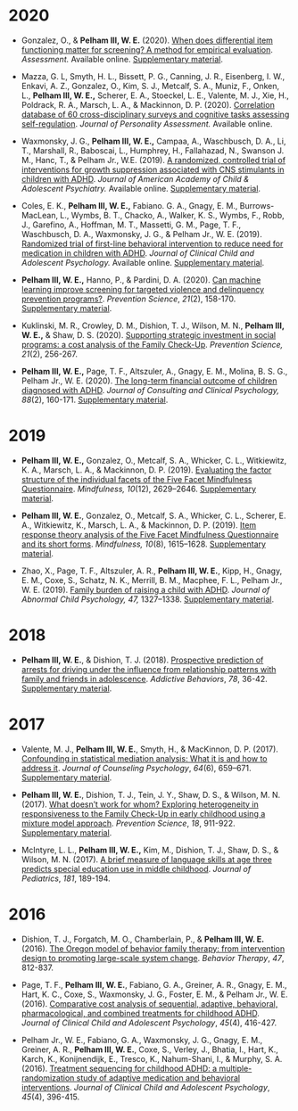 # 2020

- Gonzalez, O., & **Pelham III, W. E.** (2020). [When does differential item functioning matter for screening? A method for empirical evaluation](pdfs/gonzalez_pelham-2020-assessment.pdf). *Assessment.* Available online. [Supplementary material](si/gonzalez_pelham-2020-assessment-si.zip).

- Mazza, G. L, Smyth, H. L., Bissett, P. G., Canning, J. R., Eisenberg, I. W., Enkavi, A. Z., Gonzalez, O., Kim, S. J., Metcalf, S. A., Muniz, F., Onken, L., **Pelham III, W. E.,** Scherer, E. A., Stoeckel, L. E., Valente, M. J., Xie, H., Poldrack, R. A., Marsch, L. A., & Mackinnon, D. P. (2020). [Correlation database of 60 cross-disciplinary surveys and cognitive tasks assessing self-regulation](pdfs/mazza_et_al-2020-jpa.pdf). *Journal of Personality Assessment.* Available online.

- Waxmonsky, J. G., **Pelham III, W. E.,** Campaa, A., Waschbusch, D. A., Li, T., Marshall, R., Baboscai, L., Humphrey, H., Fallahazad, N., Swanson J. M., Hanc, T., & Pelham Jr., W.E. (2019). [A randomized, controlled trial of interventions for growth suppression associated with CNS stimulants in children with ADHD](pdfs/waxmonsky_et_al-2019-jaacap.pdf). *Journal of American Academy of Child & Adolescent Psychiatry.* Available online. [Supplementary material](si/waxmonsky_et_al-2019-jaacap-si.zip).

- Coles, E. K., **Pelham III, W. E.,** Fabiano. G. A., Gnagy, E. M., Burrows-MacLean, L., Wymbs, B. T., Chacko, A., Walker, K. S., Wymbs, F., Robb, J., Garefino, A., Hoffman, M. T., Massetti, G. M., Page, T. F., Waschbusch, D. A., Waxmonsky, J. G., & Pelham Jr., W. E. (2019). [Randomized trial of first-line behavioral intervention to reduce need for medication in children with ADHD](pdfs/coles_et_al-2019-jccap.pdf). *Journal of Clinical Child and Adolescent Psychology.* Available online. [Supplementary material](si/coles_et_al-2019-jccap-si.zip).

-  **Pelham III, W. E.,** Hanno, P., & Pardini, D. A. (2020). [Can machine learning improve screening for targeted violence and delinquency prevention programs?](pdfs/pelham_et_al-2020-prevsci.pdf). *Prevention Science*, *21*(2), 158-170. [Supplementary material](si/pelham_et_al-2020-prevsci-si.zip).

- Kuklinski, M. R., Crowley, D. M., Dishion, T. J., Wilson, M. N., **Pelham III, W. E.,** & Shaw, D. S. (2020). [Supporting strategic investment in social programs: a cost analysis of the Family Check-Up](pdfs/kuklinski_et_al-2020-prevsci.pdf). *Prevention Science, 21*(2), 256-267.

- **Pelham III, W. E.,** Page, T. F., Altszuler, A., Gnagy, E. M., Molina, B. S. G., Pelham Jr., W. E. (2020). [The long-term financial outcome of children diagnosed with ADHD](pdfs/pelham_et_al-2020-jccp.pdf). *Journal of Consulting and Clinical Psychology, 88*(2), 160-171. [Supplementary material](si/pelham_et_al-2020-jccp-si.zip).

# 2019

- **Pelham III, W. E.,** Gonzalez, O., Metcalf, S. A., Whicker, C. L., Witkiewitz, K. A., Marsch, L. A., & Mackinnon, D. P. (2019). [Evaluating the factor structure of the individual facets of the Five Facet Mindfulness Questionnaire](pdfs/pelham_et_al-2019-mindfulness_fa.pdf). *Mindfulness, 10*(12), 2629–2646. [Supplementary material](si/pelham_et_al-2019-mindfulness_fa-si.zip).

- **Pelham III, W. E.**, Gonzalez, O., Metcalf, S. A., Whicker, C. L., Scherer, E. A., Witkiewitz, K., Marsch, L. A., & Mackinnon, D. P. (2019). [Item response theory analysis of the Five Facet Mindfulness Questionnaire and its short forms](pdfs/pelham_et_al-2019-mindfulness_irt.pdf). *Mindfulness, 10*(8), 1615–1628. [Supplementary material](si/pelham_et_al-2019-mindfulness_irt-si.zip).

- Zhao, X., Page, T. F., Altszuler, A. R., **Pelham III, W. E.**, Kipp, H., Gnagy, E. M., Coxe, S., Schatz, N. K., Merrill, B. M., Macphee, F. L., Pelham Jr., W. E. (2019). [Family burden of raising a child with ADHD](pdfs/zhao_et_al-2019-jacp.pdf). *Journal of Abnormal Child Psychology, 47,* 1327–1338. [Supplementary material](si/zhao_et_al-2019-jacp-si.zip).

# 2018

- **Pelham III, W. E.**, & Dishion, T. J. (2018). [Prospective prediction of arrests for driving under the influence from relationship patterns with family and friends in adolescence](pdfs/pelham_and_dishion-2018-addbeh.pdf). *Addictive Behaviors*, *78*, 36-42. [Supplementary material](si/pelham_and_dishion-2018-addbeh-si.zip).

# 2017

- Valente, M. J., **Pelham III, W. E.**, Smyth, H., & MacKinnon, D. P. (2017). [Confounding in statistical mediation analysis: What it is and how to address it](pdfs/valente_et_al-2017-jcp.pdf). *Journal of Counseling Psychology*, *64*(6), 659–671. [Supplementary material](si/valente_et_al-2017-jcp-si.zip).

- **Pelham III, W. E.**, Dishion, T. J., Tein, J. Y., Shaw, D. S., & Wilson, M. N. (2017). [What doesn’t work for whom? Exploring heterogeneity in responsiveness to the Family Check-Up in early childhood using a mixture model approach](pdfs/pelham_et_al-2017-prevsci.pdf). *Prevention Science*, *18*, 911-922. [Supplementary material](si/pelham_et_al-2017-prevsci-si.zip).

- McIntyre, L. L., **Pelham III, W. E.,** Kim, M., Dishion, T. J., Shaw, D. S., & Wilson, M. N. (2017). [A brief measure of language skills at age three predicts special education use in middle childhood](pdfs/mcintyre_et_al-2017-jped.pdf). *Journal of Pediatrics*, *181*, 189-194.

# 2016

- Dishion, T. J., Forgatch, M. O., Chamberlain, P., & **Pelham III, W. E.** (2016). [The Oregon model of behavior family therapy: from intervention design to promoting large-scale system change](pdfs/dishion_et_al-2016-bt.pdf). *Behavior Therapy*, *47*, 812-837.

- Page, T. F., **Pelham III, W. E.**, Fabiano, G. A., Greiner, A. R., Gnagy, E. M., Hart, K. C., Coxe, S., Waxmonsky, J. G., Foster, E. M., & Pelham Jr., W. E. (2016). [Comparative cost analysis of sequential, adaptive, behavioral, pharmacological, and combined treatments for childhood ADHD](pdfs/page_et_al-2016-jccap.pdf). *Journal of Clinical Child and Adolescent Psychology*, *45*(4), 416-427.

- Pelham Jr., W. E., Fabiano, G. A., Waxmonsky, J. G., Gnagy, E. M., Greiner, A. R., **Pelham III, W. E.**, Coxe, S., Verley, J., Bhatia, I., Hart, K., Karch, K., Konijnendijk, E., Tresco, K., Nahum-Shani, I., & Murphy, S. A. (2016). [Treatment sequencing for childhood ADHD: a multiple-randomization study of adaptive medication and behavioral interventions](pdfs/pelham_et_al-2016-jccap.pdf). *Journal of Clinical Child and Adolescent Psychology*, *45*(4), 396-415.
